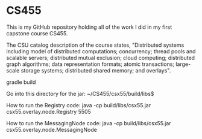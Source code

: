 # CS455

This is my GitHub repository holding all of the work I did in my first capstone course CS455. 

The CSU catalog description of the course states, "Distributed systems including model of distributed computations; concurrency; thread pools and scalable servers; distributed mutual exclusion; cloud computing; distributed graph algorithms; data representation formats; atomic transactions; large-scale storage systems; distributed shared memory; and overlays".



gradle build

Go into this directory for the jar: ~/CS455/csx55/build/libs$

How to run the Registry code: java -cp build/libs/csx55.jar csx55.overlay.node.Registry 5505

How to run the MessagingNode code: java -cp build/libs/csx55.jar csx55.overlay.node.MessagingNode <hostname> <port-number>